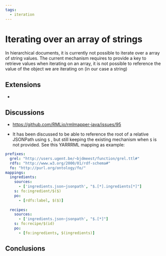 ```yaml
---
tags:
  - iteration
---
```


# Iterating over an array of strings

In hierarchical documents, it is currently not possible to iterate over a array of string values. The current mechanism requires to provide a key to retrieve values when iterating on an array, it is not possible to reference the value of the object we are iterating on (in our case a string)

## Extensions

* 

## Discussions

- https://github.com/RMLio/rmlmapper-java/issues/95

* It has been discussed to be able to reference the root of a relative JSONPath using `$` , but still keeping the existing mechanism when `$` is not provided. See this YARRRML mapping as example:

```yaml
prefixes:
  grel: "http://users.ugent.be/~bjdmeest/function/grel.ttl#"
  rdfs: "http://www.w3.org/2000/01/rdf-schema#"
  fo: "http://purl.org/ontology/fo/"
mappings:
  ingredients:
    sources:
      - ['ingredients.json~jsonpath', "$.[*].ingredients[*]"]
    s: fo:ingredient/$($)
    po:
      - [rdfs:label, $($)]
      
  recipes:
    sources:
      - ['ingredients.json~jsonpath', "$.[*]"]
    s: fo:recipe/$(id)
    po:
      - [fo:ingredients, $(ingredients)]
```

## Conclusions
